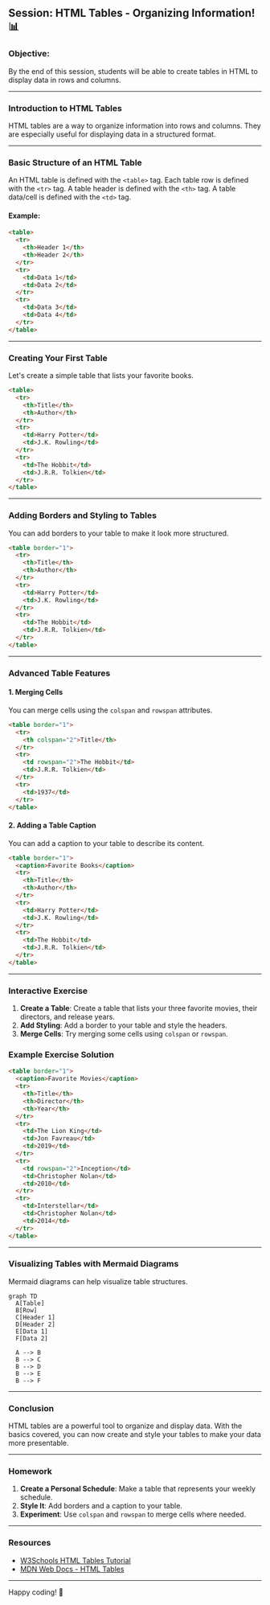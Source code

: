## Session: HTML Tables - Organizing Information! 📊

### Objective:
By the end of this session, students will be able to create tables in HTML to display data in rows and columns.

---

### Introduction to HTML Tables

HTML tables are a way to organize information into rows and columns. They are especially useful for displaying data in a structured format.

---

### Basic Structure of an HTML Table

An HTML table is defined with the `<table>` tag. Each table row is defined with the `<tr>` tag. A table header is defined with the `<th>` tag. A table data/cell is defined with the `<td>` tag.

#### Example:

```html
<table>
  <tr>
    <th>Header 1</th>
    <th>Header 2</th>
  </tr>
  <tr>
    <td>Data 1</td>
    <td>Data 2</td>
  </tr>
  <tr>
    <td>Data 3</td>
    <td>Data 4</td>
  </tr>
</table>
```

---

### Creating Your First Table

Let's create a simple table that lists your favorite books.

```html
<table>
  <tr>
    <th>Title</th>
    <th>Author</th>
  </tr>
  <tr>
    <td>Harry Potter</td>
    <td>J.K. Rowling</td>
  </tr>
  <tr>
    <td>The Hobbit</td>
    <td>J.R.R. Tolkien</td>
  </tr>
</table>
```

---

### Adding Borders and Styling to Tables

You can add borders to your table to make it look more structured.

```html
<table border="1">
  <tr>
    <th>Title</th>
    <th>Author</th>
  </tr>
  <tr>
    <td>Harry Potter</td>
    <td>J.K. Rowling</td>
  </tr>
  <tr>
    <td>The Hobbit</td>
    <td>J.R.R. Tolkien</td>
  </tr>
</table>
```

---

### Advanced Table Features

#### 1. Merging Cells

You can merge cells using the `colspan` and `rowspan` attributes.

```html
<table border="1">
  <tr>
    <th colspan="2">Title</th>
  </tr>
  <tr>
    <td rowspan="2">The Hobbit</td>
    <td>J.R.R. Tolkien</td>
  </tr>
  <tr>
    <td>1937</td>
  </tr>
</table>
```

#### 2. Adding a Table Caption

You can add a caption to your table to describe its content.

```html
<table border="1">
  <caption>Favorite Books</caption>
  <tr>
    <th>Title</th>
    <th>Author</th>
  </tr>
  <tr>
    <td>Harry Potter</td>
    <td>J.K. Rowling</td>
  </tr>
  <tr>
    <td>The Hobbit</td>
    <td>J.R.R. Tolkien</td>
  </tr>
</table>
```

---

### Interactive Exercise

1. **Create a Table**: Create a table that lists your three favorite movies, their directors, and release years.
2. **Add Styling**: Add a border to your table and style the headers.
3. **Merge Cells**: Try merging some cells using `colspan` or `rowspan`.

### Example Exercise Solution

```html
<table border="1">
  <caption>Favorite Movies</caption>
  <tr>
    <th>Title</th>
    <th>Director</th>
    <th>Year</th>
  </tr>
  <tr>
    <td>The Lion King</td>
    <td>Jon Favreau</td>
    <td>2019</td>
  </tr>
  <tr>
    <td rowspan="2">Inception</td>
    <td>Christopher Nolan</td>
    <td>2010</td>
  </tr>
  <tr>
    <td>Interstellar</td>
    <td>Christopher Nolan</td>
    <td>2014</td>
  </tr>
</table>
```

---

### Visualizing Tables with Mermaid Diagrams

Mermaid diagrams can help visualize table structures.

```mermaid
graph TD
  A[Table]
  B[Row]
  C[Header 1]
  D[Header 2]
  E[Data 1]
  F[Data 2]

  A --> B
  B --> C
  B --> D
  B --> E
  B --> F
```

---

### Conclusion

HTML tables are a powerful tool to organize and display data. With the basics covered, you can now create and style your tables to make your data more presentable.

---

### Homework

1. **Create a Personal Schedule**: Make a table that represents your weekly schedule.
2. **Style It**: Add borders and a caption to your table.
3. **Experiment**: Use `colspan` and `rowspan` to merge cells where needed.

---

### Resources

- [W3Schools HTML Tables Tutorial](https://www.w3schools.com/html/html_tables.asp)
- [MDN Web Docs - HTML Tables](https://developer.mozilla.org/en-US/docs/Web/HTML/Element/table)

---

Happy coding! 🎉
